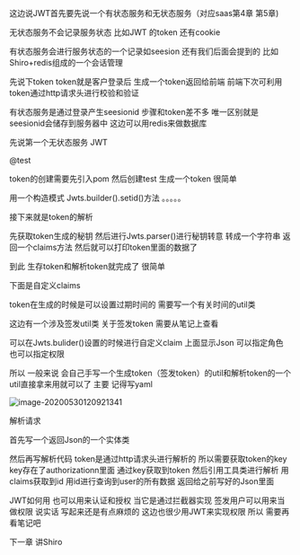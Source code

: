 这边说JWT首先要先说一个有状态服务和无状态服务（对应saas第4章 第5章)

无状态服务不会记录服务状态 比如JWT 的token 还有cookie

有状态服务会进行服务状态的一个记录如seesion 还有我们后面会提到的 比如Shiro+redis组成的一个会话管理

先说下token token就是客户登录后 生成一个token返回给前端 前端下次可利用token通过http请求头进行校验和验证

有状态服务是通过登录产生seesionid  步骤和token差不多 唯一区别就是seesionid会储存到服务器中 这边可以用redis来做数据库



先说第一个无状态服务 JWT

@test

token的创建需要先引入pom 然后创建test 生成一个token 很简单

用一个构造模式 Jwts.builder().setid()方法 。。。。。

接下来就是token的解析  

先获取token生成的秘钥 然后进行Jwts.parser()进行秘钥转意 转成一个字符串 返回一个claims方法  然后就可以打印token里面的数据了 

到此 生存token和解析token就完成了 很简单

下面是自定义claims

token在生成的时候是可以设置过期时间的 需要写一个有关时间的util类

这边有一个涉及签发util类 关于签发token 需要从笔记上查看



可以在Jwts.bulider()设置的时候进行自定义claim 上面显示Json 可以指定角色 也可以指定权限 

所以 一般来说 会自己手写一个生成token（签发token）的util和解析token的一个util直接拿来用就可以了 主要 记得写yaml

![image-20200530120921341](C:\Users\Administrator\AppData\Roaming\Typora\typora-user-images\image-20200530120921341.png)

解析请求

首先写一个返回Json的一个实体类

然后再写解析代码 token是通过http请求头进行解析的 所以需要获取token的key key存在了authorizationn里面 通过key获取到token 然后引用工具类进行解析 用claims获取到id 用id进行查询到user的所有数据 返回给之前写好的Json里面



JWT如何用 也可以用来认证和授权 当它是通过拦截器实现 签发用户可以用来当做权限 说实话 写起来还是有点麻烦的 这边也很少用JWT来实现权限 所以 需要再看笔记吧

下一章 讲Shiro
